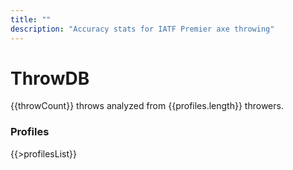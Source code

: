 ```yaml
---
title: ""
description: "Accuracy stats for IATF Premier axe throwing"
---
```


<div class="card">
  <h1 class="huge text-center">ThrowDB</h1>
  <p>{{throwCount}} throws analyzed from {{profiles.length}} throwers.</p>
</div>

<div class="card">
  <h3>Profiles</h3>
  {{>profilesList}}
</div>
